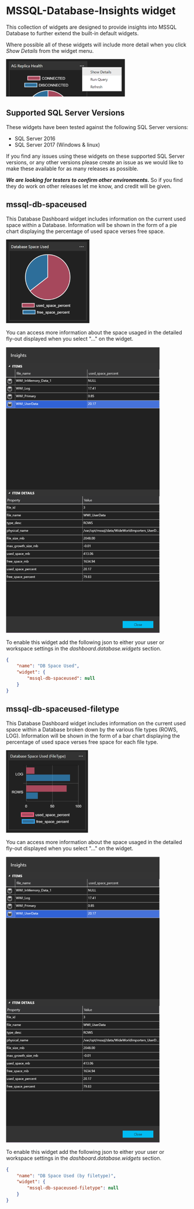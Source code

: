# MSSQL-Database-Insights widget

This collection of widgets are designed to provide insights into MSSQL Database to further extend the built-in default widgets.

Where possible all of these widgets will include more detail when you click *_Show Details_* from the widget menu.

![Show details](../docs/images/show-detail.png)

## Supported SQL Server Versions

These widgets have been tested against the following SQL Server versions:

* SQL Server 2016
* SQL Server 2017 (Windows & linux)

If you find any issues using these widgets on these supported SQL Server versions, or any other versions please create an issue as we would like to make these available for as many releases as possible.

***We are looking for testers to confirm other environments.*** So if you find they do work on other releases let me know, and credit will be given.

## mssql-db-spaceused

This Database Dashboard widget includes information on the current used space within a Database. Information will be shown in the form of a pie chart displaying the percentage of used space verses free space.

![mssql-db-spaceused.png](../docs/images/mssql-database-insights/mssql-db-spaceused.png)

You can access more information about the space usaged in the detailed fly-out displayed when you select "..." on the widget.

![mssql-db-spaceused-details.png](../docs/images/mssql-database-insights/mssql-db-spaceused-details.png)

To enable this widget add the following json to either your user or workspace settings in the *dashboard.database.widgets* section.

```json
{
    "name": "DB Space Used",
    "widget": {
        "mssql-db-spaceused": null
    }
}
```

## mssql-db-spaceused-filetype

This Database Dashboard widget includes information on the current used space within a Database broken down by the various file types (ROWS, LOG). Information will be shown in the form of a bar chart displaying the percentage of used space verses free space for each file type.

![mssql-db-spaceused-filetype.png](../docs/images/mssql-database-insights/mssql-db-spaceused-filetype.png)

You can access more information about the space usaged in the detailed fly-out displayed when you select "..." on the widget.

![mssql-db-spaceused-details.png](../docs/images/mssql-database-insights/mssql-db-spaceused-details.png)

To enable this widget add the following json to either your user or workspace settings in the *dashboard.database.widgets* section.

```json
{
    "name": "DB Space Used (by filetype)",
    "widget": {
        "mssql-db-spaceused-filetype": null
    }
}
```